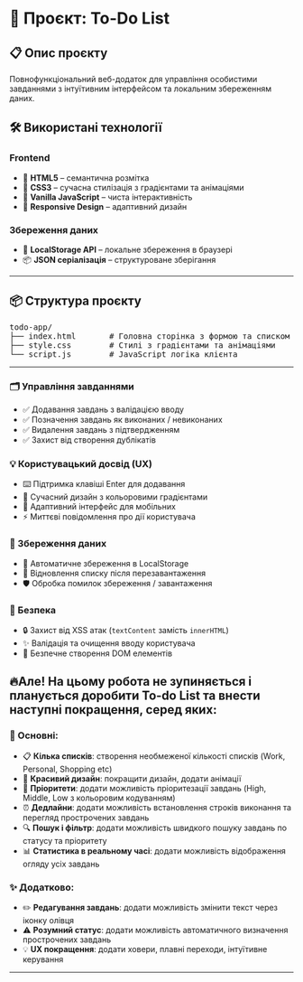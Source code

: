# 🎯 Проєкт: To-Do List

## 📋 Опис проєкту
Повнофункціональний веб-додаток для управління особистими завданнями з інтуїтивним інтерфейсом та локальним збереженням даних.

## 🛠️ Використані технології

### Frontend

- 🧱 **HTML5** – семантична розмітка  
- 🎨 **CSS3** – сучасна стилізація з градієнтами та анімаціями  
- 🧠 **Vanilla JavaScript** – чиста інтерактивність  
- 📱 **Responsive Design** – адаптивний дизайн

### Збереження даних

- 💾 **LocalStorage API** – локальне збереження в браузері  
- 📦 **JSON серіалізація** – структуроване зберігання

---

## 📦 Структура проєкту

<pre>
todo-app/
├── index.html       # Головна сторінка з формою та списком
├── style.css        # Стилі з градієнтами та анімаціями
└── script.js        # JavaScript логіка клієнта
</pre>

---

### 🗂️ Управління завданнями

- ✅ Додавання завдань з валідацією вводу  
- ✅ Позначення завдань як виконаних / невиконаних  
- ✅ Видалення завдань з підтвердженням  
- ✅ Захист від створення дублікатів

### 💡 Користувацький досвід (UX)

- ⌨️ Підтримка клавіші Enter для додавання  
- 🎨 Сучасний дизайн з кольоровими градієнтами  
- 📱 Адаптивний інтерфейс для мобільних  
- ⚡ Миттєві повідомлення про дії користувача

### 💾 Збереження даних

- 💾 Автоматичне збереження в LocalStorage  
- 🔄 Відновлення списку після перезавантаження  
- 🛡️ Обробка помилок збереження / завантаження

### 🔐 Безпека

- 🔒 Захист від XSS атак (`textContent` замість `innerHTML`)  
- ✨ Валідація та очищення вводу користувача  
- 📝 Безпечне створення DOM елементів

## 🔥Але! На цьому робота не зупиняється і планується доробити To-do List та внести наступні покращення, серед яких:

### 🧩 Основні:
- 📋 **Кілька списків**: створення необмеженої кількості списків (Work, Personal, Shopping etc)
- 🎨 **Красивий дизайн**: покращити дизайн, додати анімації
- 🚦 **Пріоритети**: додати можливість пріоритезації завдань (High, Middle, Low з кольоровим кодуванням)
- ⏰ **Дедлайни**: додати можливість встановлення строків виконання та перегляд прострочених завдань
- 🔍 **Пошук і фільтр**: додати можливість швидкого пошуку завдань по статусу та пріоритету
- 📊 **Статистика в реальному часі**: додати можливість відображення огляду усіх завдань

### ✨ Додатково:
- ✏️ **Редагування завдань**: додати можливість змінити текст через іконку олівця
- ⚠️ **Розумний статус**: додати можливість автоматичного визначення прострочених завдань
- 💡 **UX покращення**: додати ховери, плавні переходи, інтуїтивне керування

---
